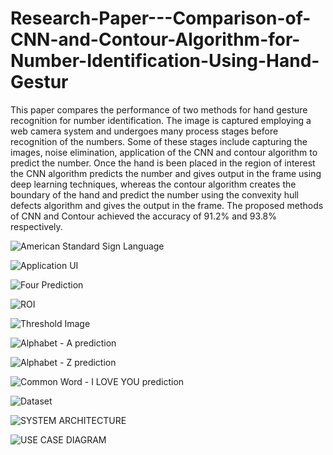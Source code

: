 
# Research-Paper---Comparison-of-CNN-and-Contour-Algorithm-for-Number-Identification-Using-Hand-Gestur

This paper compares the performance of two methods
for hand gesture recognition for number identification. The image
is captured employing a web camera system and undergoes many
process stages before recognition of the numbers. Some of these
stages include capturing the images, noise elimination, application
of the CNN and contour algorithm to predict the number. Once the
hand is been placed in the region of interest the CNN algorithm
predicts the number and gives output in the frame using deep
learning techniques, whereas the contour algorithm creates the
boundary of the hand and predict the number using the convexity
hull defects algorithm and gives the output in the frame. The
proposed methods of CNN and Contour achieved the accuracy of
91.2% and 93.8% respectively.

![American Standard Sign Language](https://user-images.githubusercontent.com/68731278/116370371-f4d93a80-a827-11eb-851b-a34ee9b8bd81.jpg)


![Application UI](https://user-images.githubusercontent.com/68731278/116370951-8a74ca00-a828-11eb-945f-c97c4c80d330.png)


![Four Prediction](https://user-images.githubusercontent.com/68731278/116371238-d7f13700-a828-11eb-9eb7-c27b4f60a16b.png)


![ROI](https://user-images.githubusercontent.com/68731278/116371326-eccdca80-a828-11eb-92e8-4a6fe857fe31.png)


![Threshold Image](https://user-images.githubusercontent.com/68731278/116371432-0838d580-a829-11eb-822d-f52754ecfff7.png)


![Alphabet - A prediction](https://user-images.githubusercontent.com/68731278/116371794-6ebdf380-a829-11eb-9e53-f14c1c01a4fd.png)


![Alphabet - Z prediction](https://user-images.githubusercontent.com/68731278/116371876-82695a00-a829-11eb-83b9-d0502043510e.png)


![Common Word  - I LOVE YOU prediction](https://user-images.githubusercontent.com/68731278/116372031-a62ca000-a829-11eb-8b58-a54f1961218d.png)


![Dataset](https://user-images.githubusercontent.com/68731278/116372132-bf355100-a829-11eb-9130-731e51bd1aa8.png)


![SYSTEM ARCHITECTURE](https://user-images.githubusercontent.com/68731278/116370767-5a2d2b80-a828-11eb-9b31-4087cb6be549.png)


![USE CASE DIAGRAM](https://user-images.githubusercontent.com/68731278/116370213-ceb39a80-a827-11eb-9b80-5a3e6b806734.jpg)









